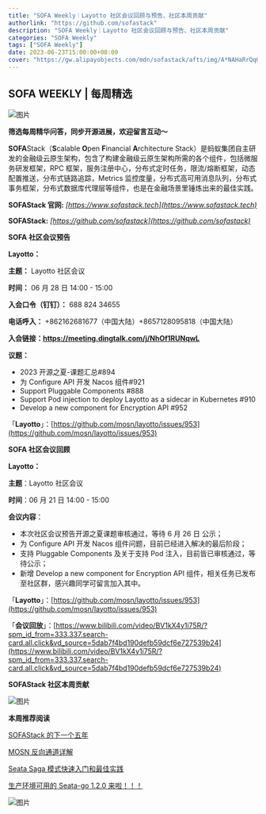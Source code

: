 ```yaml
---
title: "SOFA Weekly｜Layotto 社区会议回顾与预告、社区本周贡献"
authorlink: "https://github.com/sofastack"
description: "SOFA Weekly｜Layotto 社区会议回顾与预告、社区本周贡献"
categories: "SOFA Weekly"
tags: ["SOFA Weekly"]
date: 2023-06-23T15:00:00+08:00
cover: "https://gw.alipayobjects.com/mdn/sofastack/afts/img/A*NAHaRrQqGzAAAAAAAAAAAAAAARQnAQ"
---
```


## SOFA WEEKLY | 每周精选

![图片](https://p3-juejin.byteimg.com/tos-cn-i-k3u1fbpfcp/1e08fca65f7643c783d33f590bb41d5a~tplv-k3u1fbpfcp-zoom-1.image)

**筛选每周精华问答，同步开源进展，欢迎留言互动～**

**SOFA**Stack（**S**calable **O**pen **F**inancial **A**rchitecture Stack）是蚂蚁集团自主研发的金融级云原生架构，包含了构建金融级云原生架构所需的各个组件，包括微服务研发框架，RPC 框架，服务注册中心，分布式定时任务，限流/熔断框架，动态配置推送，分布式链路追踪，Metrics 监控度量，分布式高可用消息队列，分布式事务框架，分布式数据库代理层等组件，也是在金融场景里锤炼出来的最佳实践。

**SOFAStack 官网:** *[https://www.sofastack.tech](https://www.sofastack.tech)*

**SOFAStack:** *[https://github.com/sofastack](https://github.com/sofastack)*

**SOFA** **社区会议预告** 

**Layotto：**

**主题：** Layotto 社区会议

**时间：** 06 月 28 日 14:00 - 15:00

**入会口令（钉钉）：** 688 824 34655

**电话呼入：** +862162681677（中国大陆）+8657128095818（中国大陆）

**入会链接：https://meeting.dingtalk.com/j/NhOf1RUNqwL**

**议题：**

- 2023 开源之夏-课题汇总#894
- 为 Configure API 开发 Nacos 组件#921
- Support Pluggable Components #888
- Support Pod injection to deploy Layotto as a sidecar in Kubernetes #910
- Develop a new component for Encryption API #952

「**Layotto**」：[https://github.com/mosn/layotto/issues/953](https://github.com/mosn/layotto/issues/953)

**SOFA 社区会议回顾**  

**Layotto：**

**主题**：Layotto 社区会议

**时间**：06 月 21 日 14:00 - 15:00

**会议内容**：

- 本次社区会议预告开源之夏课题审核通过，等待 6 月 26 日 公示；
- 为 Configure API 开发 Nacos 组件问题，目前已经进入解决的最后阶段；
- 支持 Pluggable Components 及关于支持 Pod 注入，目前皆已审核通过，等待公示；
- 新增 Develop a new component for Encryption API 组件，相关任务已发布至社区群，感兴趣同学可留言加入其中。

「**Layotto**」：[https://github.com/mosn/layotto/issues/953](https://github.com/mosn/layotto/issues/953)

「**会议回放**」：[https://www.bilibili.com/video/BV1kX4y1i75R/?spm_id_from=333.337.search-card.all.click&vd_source=5dab7f4bd190defb59dcf6e727539b24](https://www.bilibili.com/video/BV1kX4y1i75R/?spm_id_from=333.337.search-card.all.click&vd_source=5dab7f4bd190defb59dcf6e727539b24)

**SOFAStack 社区本周贡献**  

![图片](https://mmbiz.qpic.cn/sz_mmbiz_png/nibOZpaQKw0ib1KnTcDMKHFiaf7PISbwbjI4M5WJPl42keXc8Y4WM3vSbpJcmSHzgg6eULqlQacW6asQwu6VMtWww/640?wx_fmt=png&wxfrom=5&wx_lazy=1&wx_co=1)

 **本周推荐阅读** 

[SOFAStack 的下一个五年](https://mp.weixin.qq.com/s?__biz=MzUzMzU5Mjc1Nw==&mid=2247537465&idx=1&sn=0b8bde29e8631437f8aa813c3481f144&chksm=faa3bce3cdd435f57264a152134ca2c6c2a2acf1e178a40f797dc4750ca54f215ee6fc96bd49&scene=21)

[MOSN 反向通道详解](https://mp.weixin.qq.com/s?__biz=MzUzMzU5Mjc1Nw==&mid=2247513902&idx=1&sn=be00c5af2e9775a4039430bf187e16f4&chksm=faa358f4cdd4d1e23d7e9c93b4a94d6e6c377f51eb5e96b6dd5f74b840e48ebd3f518c4bf80a&scene=21)

[Seata Saga 模式快速入门和最佳实践](https://mp.weixin.qq.com/s?__biz=MzUzMzU5Mjc1Nw==&mid=2247537326&idx=1&sn=4507cf56bbf8f666ad6e8150c847b2ba&chksm=faa3bd74cdd43462a4f4cb55844caa4632ee56deef48708ea1da8b7090d3eab0ffd9731e9c30&scene=21)

[生产环境可用的 Seata-go 1.2.0 来啦！！！](https://mp.weixin.qq.com/s?__biz=MzUzMzU5Mjc1Nw==&mid=2247537106&idx=1&sn=2b33fca8772ca1071b49abf47f76c8be&chksm=faa3be08cdd4371ef7ae0db8221ed7b6b497643fa71357b57f943dcec2c9fe77dc8f495cc941&scene=21)

![图片](https://mmbiz.qpic.cn/mmbiz_jpg/nibOZpaQKw0icFMvfmJYE2gzNBePWwuuickPbVLQXdjXHytsPOr7fibEPjbYY2TZU8BcwsrJzoLVGQt7j9qJcF6aqw/640?wx_fmt=jpeg&wxfrom=5&wx_lazy=1&wx_co=1)
